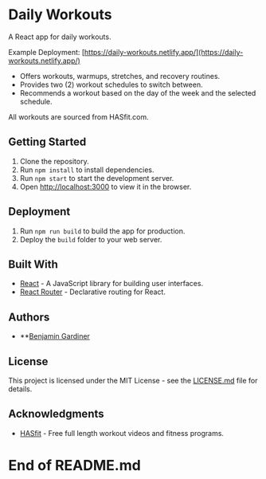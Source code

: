# Daily Workouts
A React app for daily workouts.

Example Deployment: [https://daily-workouts.netlify.app/](https://daily-workouts.netlify.app/)

- Offers workouts, warmups, stretches, and recovery routines.
- Provides two (2) workout schedules to switch between.
- Recommends a workout based on the day of the week and the selected schedule.

All workouts are sourced from HASfit.com.

## Getting Started
1. Clone the repository.
2. Run `npm install` to install dependencies.
3. Run `npm start` to start the development server.
4. Open [http://localhost:3000](http://localhost:3000) to view it in the browser.

## Deployment
1. Run `npm run build` to build the app for production.
2. Deploy the `build` folder to your web server.

## Built With
- [React](https://reactjs.org/) - A JavaScript library for building user interfaces.
- [React Router](https://reacttraining.com/react-router/) - Declarative routing for React.

## Authors
- **[Benjamin Gardiner](https://github.com/BBGard)

## License
This project is licensed under the MIT License - see the [LICENSE.md](LICENSE) file for details.

## Acknowledgments
- [HASfit](https://hasfit.com/) - Free full length workout videos and fitness programs.

# End of README.md
